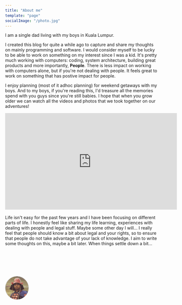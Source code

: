 ```yaml
---
title: "About me"
template: "page"
socialImage: "/photo.jpg"
---
```


I am a single dad living with my boys in Kuala Lumpur.

I created this blog for quite a while ago to capture and share my thoughts on mainly programming and software. I would 
consider myself to be lucky to be able to work on something on my interest since I was a kid. It's pretty much working
with computers: coding, system architecture, building great products and more importantly, <strong>People</strong>.
There is less impact on working with computers alone, but if you're not dealing with people. It feels great to work on
something that has postive impact for people.

I enjoy planning (most of it adhoc planning) for weekend getaways with my boys. And to my boys, if you're reading this,
I'd treasure all the memories spend with you guys since you're still babies. I hope that when you grow older we can 
watch all the videos and photos that we took together on our adventures!

<div>
<iframe width="560" height="315" src="https://www.youtube.com/embed/5JV3db6d684" frameborder="0" allow="accelerometer; autoplay; encrypted-media; gyroscope; picture-in-picture" allowfullscreen></iframe>
</div>

Life isn't easy for the past few years and I have been focusing on different parts of life. I honestly feel like sharing
my life learning, experiences with dealing with people and legal stuff. Maybe some other day I will... I really feel that
people should know a bit about legal and your rights, so to ensure that people do not take advantage of your lack of
knowledge. I aim to write some thoughts on this, maybe a bit later. When things settle down a bit...  


<div style="margin-top: 7em; display: block;">
<img style="width: 75px; display: inline-block; margin-bottom: 0; border-radius: 50%; background-clip: padding-box; border: solid 1px #aaa;" src="/photo.jpg" />
</div>
